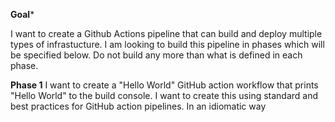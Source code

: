 **Goal***

I want to create a Github Actions pipeline that can build and deploy multiple types of infrastucture. I am looking to build this pipeline in phases which will be specified below. Do not build any more than what is defined in each phase. 


**Phase 1**
I want to create a "Hello World" GitHub action workflow that prints "Hello World" to the build console. I want to create this using standard and best practices for GitHub action pipelines. In an idiomatic way 